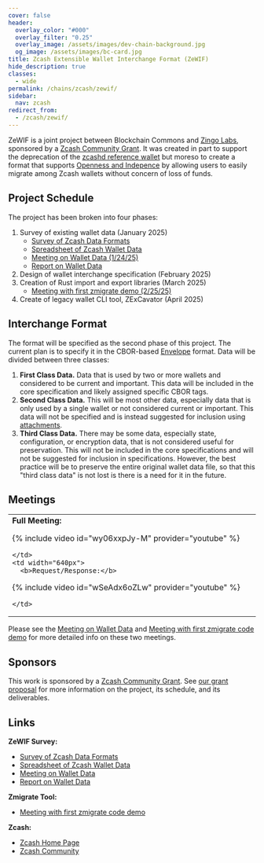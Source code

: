 ```yaml
---
cover: false
header:
  overlay_color: "#000"
  overlay_filter: "0.25"
  overlay_image: /assets/images/dev-chain-background.jpg
  og_image: /assets/images/bc-card.jpg
title: Zcash Extensible Wallet Interchange Format (ZeWIF)
hide_description: true
classes:
  - wide
permalink: /chains/zcash/zewif/
sidebar:
  nav: zcash
redirect_from:
  - /zcash/zewif/
---
```


ZeWIF is a joint project between Blockchain Commons and [Zingo Labs](https://zingolabs.org/), sponsored by a [Zcash Community Grant](https://zcashcommunitygrants.org/). It was created in part to support the deprecation of the [zcashd reference wallet](https://z.cash/ecosystem/zcashd/) but moreso to create a format that supports [Openness and Indepence](https://developer.blockchaincommons.com/principles/) by allowing users to easily migrate among Zcash wallets without concern of loss of funds.

## Project Schedule

The project has been broken into four phases:

1. Survey of existing wallet data (January 2025)
   * [Survey of Zcash Data Formats](https://github.com/dorianvp/zcash-wallet-formats/tree/master)
   * [Spreadsheet of Zcash Wallet Data](https://docs.google.com/spreadsheets/d/1MdahX4igppx7a4BdrcO5TGB2-mO1EtXrlKssypfEHUQ/)
   * [Meeting on Wallet Data (1/24/25)](/chains/zcash/zewif/meeting1/)
   * [Report on Wallet Data](/chains/zcash/zewif/report1/)
2. Design of wallet interchange specification (February 2025)
3. Creation of Rust import and export libraries (March 2025)
    * [Meeting with first zmigrate demo (2/25/25)](https://www.youtube.com/watch?v=wSeAdx6oZLw)
4. Create of legacy wallet CLI tool, ZExCavator (April 2025)

## Interchange Format

The format will be specified as the second phase of this project. The current plan is to specify it in the CBOR-based [Envelope](/envelope/) format. Data will be divided between three classes:

1. **First Class Data.** Data that is used by two or more wallets and considered to be current and important. This data will be included in the core specification and likely assigned specific CBOR tags.
2. **Second Class Data.** This will be most other data, especially data that is only used by a single wallet or not considered current or important. This data will not be specified and is instead suggested for inclusion using [attachments](https://github.com/BlockchainCommons/Research/blob/master/papers/bcr-2023-006-envelope-attachment.md).
3. **Third Class Data.** There may be some data, especially state, configuration, or encryption data, that is not considered useful for preservation. This will not be included in the core specifications and will not be suggested for inclusion in specifications. However, the best practice will be to preserve the entire original wallet data file, so that this "third class data" is not lost is there is a need for it in the future.

## Meetings

<table width="100%">
  <tr>
    <td width="640px">
      <b>Full Meeting:</b>

{% include video id="wy06xxpJy-M" provider="youtube" %}

    </td>
    <td width="640px">
      <b>Request/Response:</b>

{% include video id="wSeAdx6oZLw" provider="youtube" %}

    </td>
  </tr>
</table>

Please see the [Meeting on Wallet Data](/chains/zcash/zewif/meeting1/) and [Meeting with first zmigrate code demo](https://www.youtube.com/watch?v=wSeAdx6oZLw) for more detailed info on these two meetings.


## Sponsors

This work is sponsored by a [Zcash Community Grant](https://zcashcommunitygrants.org/). See [our grant proposal](https://github.com/ZcashCommunityGrants/zcashcommunitygrants/issues/3) for more information on the project, its schedule, and its deliverables.

## Links

**ZeWIF Survey:**
   * [Survey of Zcash Data Formats](https://github.com/dorianvp/zcash-wallet-formats/tree/master)
   * [Spreadsheet of Zcash Wallet Data](https://docs.google.com/spreadsheets/d/1MdahX4igppx7a4BdrcO5TGB2-mO1EtXrlKssypfEHUQ/)
   * [Meeting on Wallet Data](/chains/zcash/zewif/meeting1/)
   * [Report on Wallet Data](/chains/zcash/zewif/report1/)

**Zmigrate Tool:**
   * [Meeting with first zmigrate code demo](https://www.youtube.com/watch?v=wSeAdx6oZLw)

**Zcash:**
* [Zcash Home Page](https://z.cash/)
* [Zcash Community](https://z.cash/community-hub/)
